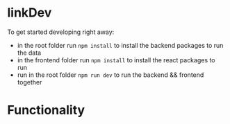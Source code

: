# linkDev

To get started developing right away:

- in the root folder run `npm install` to install the backend packages to run the data
- in the frontend folder run `npm install` to install the react packages to run
- run in the root folder `npm run dev` to run the backend && frontend together

# Functionality


